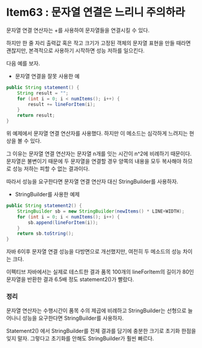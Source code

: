 # Item63 : 문자열 연결은 느리니 주의하라

문자열 연결 연산자는 +를 사용하여 문자열들을 연결시킬 수 있다. 

하지만 한 줄 자리 출력값 혹은 작고 크기가 고정된 객체의 문자열 표현을 만들 때라면 괜찮지만, 본격적으로 사용하기 시작하면 성능 저하를 일으킨다.

다음 예를 보자.

* 문자열 연결을 잘못 사용한 예

```java
public String statement() {
	String result = "";
	for (int i = 0; i < numItems(); i++) {
		result += lineForItem(i);
	}
	return result;
}
```

위 예제에서 문자열 연결 연산자를 사용했다. 하지만 이 메소드는 심각하게 느려지는 현상을 볼 수 있다. 

그 이유는 문자열 연결 연산자는 문자열 n개를 잇는 시간이 n^2에 비례하기 때문이다. 문자열은 불변이기 때문에 두 문자열을 연결할 경우 양쪽의 내용을 모두 복사해야 하므로 성능 저하는 피할 수 없는 결과이다.

따라서 성능을 요구한다면 문자열 연결 연산자 대신 StringBuilder를 사용하자.

* StringBuilder를 사용한 예제

```java
public String statement2() {
	StringBuilder sb = new StringBuilder(newItems() * LINE+WIDTH);
	for (int i = 0; i < numItems(); i++) {
		sb.append(lineForItem(i));
	}
	return sb.toString();
}
```

자바 6이후 문자열 연결 성능을 다방면으로 개선했지만, 여전히 두 메소드의 성능 차이는 크다.

이펙티브 자바에서는 실제로 테스트한 결과 품목 100개의 lineForItem의 길이가 80인 문자열을 반환한 결과 6.5배 정도 statement2()가 빨랐다.



### 정리

문자열 연산자는 수행시간이 품목 수의 제곱에 비례하고 StringBuilder는 선형으로 늘어나니 성능을 요구한다면 StringBuilder를 사용하자.

Statement2() 에서 StringBuilder를 전체 결과를 담기에 충분한 크기로 초기화 한점을 잊지 말자. 그렇다고 초기화를 안해도 StringBuilder가 훨씬 빠르다.